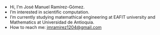- Hi, I’m José Manuel Ramírez-Gómez.
- I’m interested in scientific computation.
- I’m currently studying matemathical engineering at EAFIT university and Mathematics at Universidad de Antioquia.
- How to reach me: jmramirez1204@gmail.com
